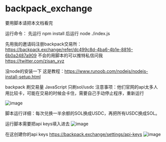 # backpack_exchange

 要用脚本请把本文档看完
 
 运行命令：
 先运行 npm install
 后运行 node ./index.js

 先用我的邀请码注册backpack交易所：https://backpack.exchange/refer/dc499c8d-4ba6-4b1e-8816-6b0a2487a909
 不会的用脚本的可以推特私信问我 https://twitter.com/zisan_xyz

 没node的安装一下 这是教程：https://www.runoob.com/nodejs/nodejs-install-setup.html

 backpack 刷交易量 JavaScript 只刷sol/usdc
 注意事项：他们官网的api太多人用比较卡，可能在交易的时候会卡住，需要自己手动停止程序，重新运行

 ![image](https://github.com/catsats/backpack_exchange/assets/154321884/61503391-05ad-44d3-a121-6e6393907245)

 脚本运行详细：每次兑换一半余额的SOL换成USDC，再把所有USDC换成SOL。

 运行脚本需要把api keys填入进去
 ![image](https://github.com/catsats/backpack_exchange/assets/154321884/52850aab-6b10-4678-93d6-4b56d2be2449)

在这创建你的api keys https://backpack.exchange/settings/api-keys
![image](https://github.com/catsats/backpack_exchange/assets/154321884/9afa6f34-6d8f-495c-b6b7-e43c7f18cff5)
